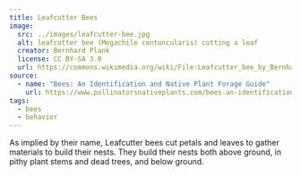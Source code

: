 ```yaml
---
title: Leafcutter Bees
image:
  src: ../images/leafcutter-bee.jpg
  alt: leafcutter bee (Megachile centuncularis) cutting a leaf
  creator: Bernhard Plank
  license: CC BY-SA 3.0
  url: https://commons.wikimedia.org/wiki/File:Leafcutter_bee_by_Bernhard_plank.jpg
source:
  - name: "Bees: An Identification and Native Plant Forage Guide"
    url: https://www.pollinatorsnativeplants.com/bees-an-identification-and-native-plant-forage-guide.html
tags:
  - bees
  - behavior
---
```

As implied by their name, Leafcutter bees cut petals and leaves to gather materials to build their nests. They build their nests both above ground, in pithy plant stems and dead trees, and below ground.
